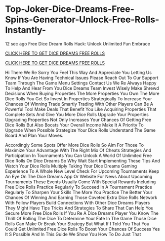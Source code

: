# Top-Joker-Dice-Dreams-Free-Spins-Generator-Unlock-Free-Rolls-Instantly-
12 sec ago Free Dice Dream Rolls Hack: Unlock Unlimited Fun Embrace

[CLICK HERE TO GET DICE DREAMS FREE ROLLS](https://earnsters.com/dice-dreams/)

[CLICK HERE TO GET DICE DREAMS FREE ROLLS](https://earnsters.com/dice-dreams/)

Hi There We Re Sorry You Feel This Way And Appreciate You Letting Us Know If You Are Having Technical Issues Please Reach Out To Our Support Team Through The Game Menu Settings Contact Us We Re Always Happy To Help And Hear From You Dice Dreams Team Invest Wisely Make Shrewd Decisions When Buying Properties The More Properties You Own The More Dice Rolls You Get So Invest In Properties Strategically To Increase Your Chances Of Winning Trade Smartly Trading With Other Players Can Be A Powerful Tool Make Deals That Benefit You Like Acquiring Properties That Complete Sets And Give You More Dice Rolls Upgrade Your Properties Upgrading Properties Not Only Increases Your Chances Of Getting Free Dice Rolls But Also Boosts Your Overall Income Make It A Priority To Upgrade When Possible Strategize Your Dice Rolls Understand The Game Board And Plan Your Moves.

Accordingly Some Spots Offer More Dice Rolls So Aim For Those To Maximize Your Advantage With The Right Mix Of Cheats Strategies And Participation In Tournaments You Can Unlock A World Of Unlimited Free Dice Rolls On Dice Dreams So Why Wait Start Implementing These Tips And Watch Your Dice Rolls Multiply Taking Your Dice Dreams Gaming Experience To A Whole New Level Check For Upcoming Tournaments Keep An Eye On The Dice Dreams App Or Website For News About Upcoming Tournaments These Events Usually Come With Special Rewards Including Free Dice Rolls Practice Regularly To Succeed In A Tournament Practice Regularly To Sharpen Your Skills The More You Practice The Better Your Chances Of Winning And Earning Those Coveted Extra Dice Rolls Network With Fellow Players Build Connections With Other Dice Dreams Players They Might Have Tips Tricks And Strategies To Share That Can Help You Secure More Free Dice Rolls If You Re A Dice Dreams Player You Know The Thrill Of Rolling The Dice To Determine Your Fate In The Game Those Dice Rolls Can Make Or Break Your Strategy But What If I Told You That You Could Get Unlimited Free Dice Rolls To Boost Your Chances Of Success Yes It S Possible And In This Guide We Show You How To Do Just That
